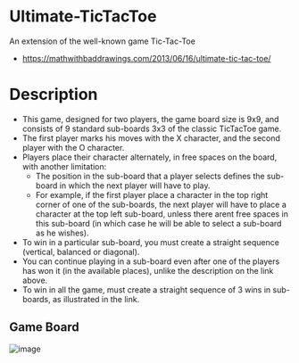 # Ultimate-TicTacToe
An extension of the well-known game Tic-Tac-Toe 
- https://mathwithbaddrawings.com/2013/06/16/ultimate-tic-tac-toe/

# Description
- This game, designed for two players, the game board size is 9x9, and consists of 9 standard sub-boards 3x3 of the classic TicTacToe game. 
- The first player marks his moves with the X character, and the second player with the O character.
- Players place their character alternately, in free spaces on the board, with another limitation:
   - The position in the sub-board that a player selects defines the sub-board in which the next player will have to play. 
   - For example, if the first player place a character in the top right corner of one of the sub-boards, the next player will have to place a character at the top left      sub-board, unless there arent free spaces in this sub-board (in which case he will be able to select a sub-board as he wishes).
- To win in a particular sub-board, you must create a straight sequence (vertical, balanced or diagonal).
- You can continue playing in a sub-board even after one of the players has won it (in the available places), unlike the description on the link above.
- To win in all the game, must create a straight sequence of 3 wins in sub-boards, as illustrated in the link.

## Game Board
![image](https://user-images.githubusercontent.com/108329249/178064361-e493a159-afc7-496b-aee9-665d76073839.png)
